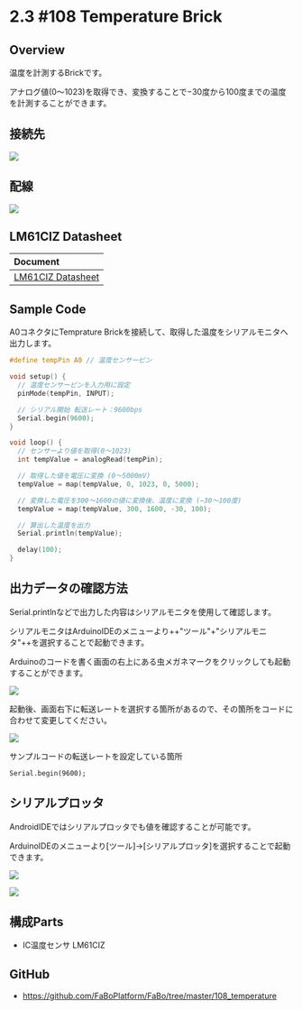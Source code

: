 # 2.3 #108 Temperature Brick

## Overview
温度を計測するBrickです。

アナログ値(0〜1023)を取得でき、変換することで−30度から100度までの温度を計測することができます。

## 接続先

![](./img/ana001.png)

## 配線

![](./img/ana002.png)

## LM61CIZ Datasheet
| Document |
|:--|
| [LM61CIZ Datasheet](http://akizukidenshi.com/catalog/g/gI-02726/) |

## Sample Code

A0コネクタにTemprature Brickを接続して、取得した温度をシリアルモニタへ出力します。

```c
#define tempPin A0 // 温度センサーピン

void setup() {
  // 温度センサーピンを入力用に設定
  pinMode(tempPin, INPUT);

  // シリアル開始 転送レート：9600bps
  Serial.begin(9600);
}

void loop() {
  // センサーより値を取得(0〜1023)
  int tempValue = analogRead(tempPin);

  // 取得した値を電圧に変換 (0〜5000mV)
  tempValue = map(tempValue, 0, 1023, 0, 5000);

  // 変換した電圧を300〜1600の値に変換後、温度に変換 (−30〜100度)
  tempValue = map(tempValue, 300, 1600, -30, 100);

  // 算出した温度を出力
  Serial.println(tempValue);

  delay(100);
}

```

## 出力データの確認方法

Serial.printlnなどで出力した内容はシリアルモニタを使用して確認します。

シリアルモニタはArduinoIDEのメニューより++"ツール"+"シリアルモニタ"++を選択することで起動できます。

Arduinoのコードを書く画面の右上にある虫メガネマークをクリックしても起動することができます。

![](./img/108_temperature_docs_001.jpg)

起動後、画面右下に転送レートを選択する箇所があるので、その箇所をコードに合わせて変更してください。

![](./img/108_temperature_docs_002.jpg)

サンプルコードの転送レートを設定している箇所
```
Serial.begin(9600);
```

## シリアルプロッタ

AndroidIDEではシリアルプロッタでも値を確認することが可能です。

ArduinoIDEのメニューより[ツール]->[シリアルプロッタ]を選択することで起動できます。

![](./img/108_temperature_docs_003.png)

![](./img/108_temperature_docs_004.png)


## 構成Parts
- IC温度センサ LM61CIZ

## GitHub
- https://github.com/FaBoPlatform/FaBo/tree/master/108_temperature
